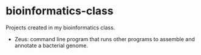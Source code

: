 # bioinformatics-class
Projects created in my bioinformatics class. 

 - Zeus: command line program that runs other programs to assemble and annotate a bacterial genome.
